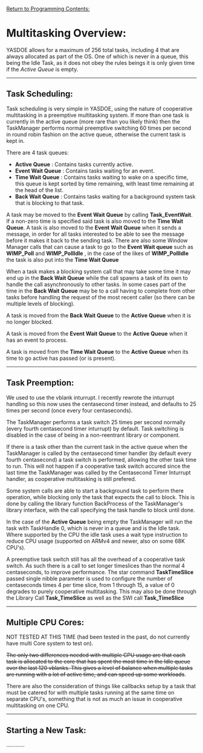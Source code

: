 [Return to Programming Contents:](./Index.md)


# Multitasking Overview:

YASDOE allows for a maximum of 256 total tasks, including 4 that are always allocated as part of the OS.  One of which is never in a queue, this being the Idle Task, as it does not obey the rules beings it is only given time if the *Active Queue* is empty.



---
## Task Scheduling:

Task scheduling is very simple in YASDOE, using the nature of cooperative multitasking in a preemptive multitasking system.  If more than one task is currently in the active queue (more rare than you likely think) then the TaskManager performs normal preemptive switching 60 times per second in round robin fashion on the active queue, otherwise the current task is kept in.

There are 4 task queues:
* **Active Queue** : Contains tasks currently active.
* **Event Wait Queue** : Contains tasks waiting for an event.
* **Time Wait Queue** : Contains tasks waiting to wake on a specific time, this queue is kept sorted by time remaining, with least time remaining at the head of the list.
* **Back Wait Queue** : Contains tasks waiting for a background system task that is blocking to that task.

A task may be moved to the **Event Wait Queue** by calling **Task_EventWait**.  If a non-zero time is specified said task is also moved to the **Time Wait Queue**.  A task is also moved to the **Event Wait Queue** when it sends a message, in order for all tasks interested to be able to see the message before it makes it back to the sending task.  There are also some Window Manager calls that can cause a task to go to the **Event Wait queue** such as **WIMP_Poll** and **WIMP_PollIdle** , in the case of the likes of **WIMP_PollIdle** the task is also put into the **Time Wait Queue**

When a task makes a blocking system call that may take some time it may end up in the **Back Wait Queue** while the call spawns a task of its own to handle the call asynchronously to other tasks.  In some cases part of the time in the **Back Wait Queue** may be to a call having to complete from other tasks before handling the request of the most recent caller (so there can be multiple levels of blocking).

A task is moved from the **Back Wait Queue** to the **Active Queue** when it is no longer blocked.

A task is moved from the **Event Wait Queue** to the **Active Queue** when it has an event to process.

A task is moved from the **Time Wait Queue** to the **Active Queue** when its time to go active has passed (or is present).



---
## Task Preemption:

We used to use the vblank inturrupt.  I recently rewrote the inturrupt handling so this now uses the centasecond timer instead, and defaults to 25 times per second (once every four centaseconds).

The TaskManager performs a task switch 25 times per second normally (every fourth centasecond timer inturrupt) by default.  Task switching is disabled in the case of being in a non-reentrant library or component.

If there is a task other than the current task in the active queue when the TaskManager is called by the centasecond timer handler (by default every fourth centasecond)  a task switch is performed, allowing the other task time to run.  This will not happen if a cooperative task switch accured since the last time the TaskManager was called by the Centasecond Timer Inturrupt handler, as cooperative multitasking is still prefered.

Some system calls are able to start a background task to perform there operation, while blocking only the task that expects the call to block.  This is done by calling the library function BackProcess of the TaskManager's library interface, with the call specifying the task handle to block until done.

In the case of the **Active Queue** being empty the TaskManager will run the task with TaskHandle 0, which is never in a queue and is the Idle task.  Where supported by the CPU the idle task uses a wait type instruction to reduce CPU usage (supported on ARMv4 and newer, also on some 68K CPU's).

A preemptive task switch still has all the overhead of a cooperative task switch.  As such there is a call to set longer timeslices than the normal 4 centaseconds, to improve performance.  The star command **TaskTimeSlice** passed single nibble parameter is used to configure the number of centaseconds times 4 per time slice, from 1 through 15, a value of 0 degrades to purely cooperative multitasking.  This may also be done through the Library Call **Task_TimeSlice** as well as the SWI call **Task_TimeSlice**


---

## Multiple CPU Cores:

NOT TESTED AT THIS TIME (had been tested in the past, do not currently have multi Core system to test on).

~~The only two differences needed with multiple CPU usage are that each task is allocated to the core that has spent the most time in the Idle queue over the last 120 vblanks. This gives a level of balance when multiple tasks are running with a lot of active time, and can speed up some workloads~~.

There are also the consideration of things like callbacks setup by a task that must be catered for with multiple tasks running at the same time on separate CPU's, something that is not as much an issue in cooperative multitasking on one CPU.



---
## Starting a New Task:

............
